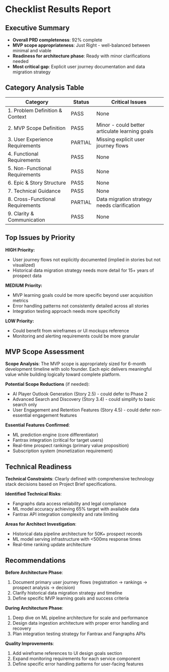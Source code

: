 # Checklist Results Report

## Executive Summary
- **Overall PRD completeness**: 92% complete
- **MVP scope appropriateness**: Just Right - well-balanced between minimal and viable
- **Readiness for architecture phase**: Ready with minor clarifications needed
- **Most critical gap**: Explicit user journey documentation and data migration strategy

## Category Analysis Table

| Category                         | Status  | Critical Issues |
| -------------------------------- | ------- | --------------- |
| 1. Problem Definition & Context  | PASS    | None |
| 2. MVP Scope Definition          | PASS    | Minor - could better articulate learning goals |
| 3. User Experience Requirements  | PARTIAL | Missing explicit user journey flows |
| 4. Functional Requirements       | PASS    | None |
| 5. Non-Functional Requirements   | PASS    | None |
| 6. Epic & Story Structure        | PASS    | None |
| 7. Technical Guidance            | PASS    | None |
| 8. Cross-Functional Requirements | PARTIAL | Data migration strategy needs clarification |
| 9. Clarity & Communication       | PASS    | None |

## Top Issues by Priority

**HIGH Priority:**
- User journey flows not explicitly documented (implied in stories but not visualized)
- Historical data migration strategy needs more detail for 15+ years of prospect data

**MEDIUM Priority:**
- MVP learning goals could be more specific beyond user acquisition metrics
- Error handling patterns not consistently detailed across all stories
- Integration testing approach needs more specificity

**LOW Priority:**
- Could benefit from wireframes or UI mockups reference
- Monitoring and alerting requirements could be more granular

## MVP Scope Assessment

**Scope Analysis**: The MVP scope is appropriately sized for 6-month development timeline with solo founder. Each epic delivers meaningful value while building logically toward complete platform.

**Potential Scope Reductions** (if needed):
- AI Player Outlook Generation (Story 2.5) - could defer to Phase 2
- Advanced Search and Discovery (Story 3.4) - could simplify to basic search only
- User Engagement and Retention Features (Story 4.5) - could defer non-essential engagement features

**Essential Features Confirmed**:
- ML prediction engine (core differentiator)
- Fantrax integration (critical for target users)
- Real-time prospect rankings (primary value proposition)
- Subscription system (monetization requirement)

## Technical Readiness

**Technical Constraints**: Clearly defined with comprehensive technology stack decisions based on Project Brief specifications.

**Identified Technical Risks**:
- Fangraphs data access reliability and legal compliance
- ML model accuracy achieving 65% target with available data
- Fantrax API integration complexity and rate limiting

**Areas for Architect Investigation**:
- Historical data pipeline architecture for 50K+ prospect records
- ML model serving infrastructure with <500ms response times
- Real-time ranking update architecture

## Recommendations

**Before Architecture Phase**:
1. Document primary user journey flows (registration → rankings → prospect analysis → decision)
2. Clarify historical data migration strategy and timeline
3. Define specific MVP learning goals and success criteria

**During Architecture Phase**:
1. Deep dive on ML pipeline architecture for scale and performance
2. Design data ingestion architecture with proper error handling and recovery
3. Plan integration testing strategy for Fantrax and Fangraphs APIs

**Quality Improvements**:
1. Add wireframe references to UI design goals section
2. Expand monitoring requirements for each service component
3. Define specific error handling patterns for user-facing features
